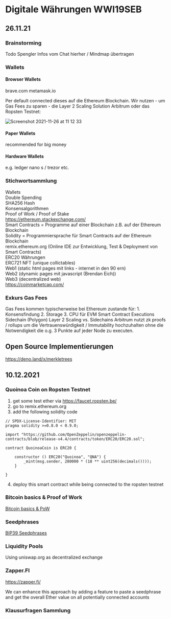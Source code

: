 # Digitale Währungen WWI19SEB

## 26.11.21
### Brainstorming
Todo Spengler Infos vom Chat hierher / Mindmap übertragen

### Wallets
#### Browser Wallets
brave.com 
metamask.io

Per default connected dieses auf die Ethereum Blockchain. Wir nutzen - um Gas Fees zu sparen - die Layer 2 Scaling Solution Arbitrum oder das Ropsten Testnet:

![Screenshot 2021-11-26 at 11 12 33](https://user-images.githubusercontent.com/43786652/143564681-e2531e37-8c48-410c-829c-54be46d48d1f.png)


#### Paper Wallets
recommended for big money

#### Hardware Wallets
e.g. ledger nano s / trezor etc.


### Stichwortsammlung
Wallets   
Double Spending   
SHA256 Hash   
Konsensalgorithmen    
Proof of Work / Proof of Stake    
https://ethereum.stackexchange.com/  
Smart Contracts = Programme auf einer Blockchain z.B. auf der Ethereum Blockchain    
Solidity = Programmiersprache für Smart Contracts auf der Ethereum Blockchain   
remix.ethereum.org (Online IDE zur Entwicklung, Test & Deployment von Smart Contracts)   
ERC20 Währungen  
ERC721 NFT (unique collictables)   
Web1 (static html pages mit links - internet in den 90 ern)  
Web2 (dynamic pages mit javascript (Brendan Eich))  
Web3 (decentralized web)  
https://coinmarketcap.com/  

### Exkurs Gas Fees
Gas Fees kommen typischerweise bei Ethereum zustande für: 1. Konsensfindung 2. Storage 3. CPU für EVM Smart Contract Executions
Sidechain (Polygon) 
Layer 2 Scaling vs. Sidechains
Arbitrum nutzt zk proofs / rollups um die Vertrauenswürdigkeit / Immutability hochzuhalten ohne die Notwendigkeit die o.g. 3 Punkte auf jeder Node zu executen.



## Open Source Implementierungen 
https://deno.land/x/merkletrees



## 10.12.2021
### Quoinoa Coin on Ropsten Testnet
1. get some test ether via https://faucet.ropsten.be/
2. go to remix.ethereum.org
3. add the following solidity code
```sol
// SPDX-License-Identifier: MIT
pragma solidity >=0.8.0 < 0.9.0;

import "https://github.com/OpenZeppelin/openzeppelin-contracts/blob/release-v4.4/contracts/token/ERC20/ERC20.sol";

contract QuoinoaCoin is ERC20 { 
    
    constructor () ERC20("Quoinoa", "QNA") { 
        _mint(msg.sender, 280000 * (18 ** uint256(decimals())));
    }
    
}
```
4. deploy this smart contract while being connected to the ropsten testnet

### Bitcoin basics & Proof of Work
[Bitcoin basics & PoW](https://www.youtube.com/watch?v=bBC-nXj3Ng4)   

### Seedphrases
[BIP39 Seedphrases](https://github.com/danfinlay/mnemonic-account-generator)  

### Liquidity Pools  
Using uniswap.org as decentralized exchange  

### Zapper.FI
https://zapper.fi/  

We can enhance this approach by adding a feature to paste a seedphrase and get the overall Ether value on all potentially connected accounts  


### Klausurfragen Sammlung

